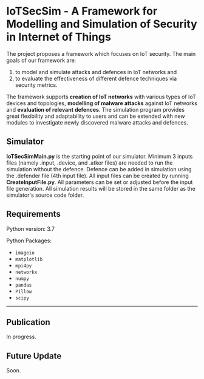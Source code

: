 # IoTSecSim - A Framework for Modelling and Simulation of Security in Internet of Things

The project proposes a framework which focuses on IoT security. The main goals of our framework are:
1. to model and simulate attacks and defences in IoT networks and 
2. to evaluate the effectiveness of different defence techniques via security metrics.

The framework supports **creation of IoT networks** with various types of IoT devices and topologies, **modelling of malware attacks** against IoT networks and **evaluation of relevant defences**. The simulation program provides great flexibility and adaptability to users and can be extended with new modules to investigate newly discovered malware attacks and defences.

## Simulator
**IoTSecSimMain.py** is the starting point of our simulator. Minimum 3 inputs files (namely .input, .device, and .atker files) are needed to run the simulation without the defence. Defence can be added in simulation using the .defender file (4th input file). All input files can be created by running **CreateInputFile.py**. All parameters can be set or adjusted before the input file generation. All simulation results will be stored in the same folder as the simulator's source code folder.

## Requirements
Python version: 3.7

Python Packages:
* `imageio`
* `matplotlib`
* `mpi4py`
* `networkx`
* `numpy`
* `pandas`
* `Pillow`
* `scipy`

---

## Publication
In progress.

## Future Update
Soon.
